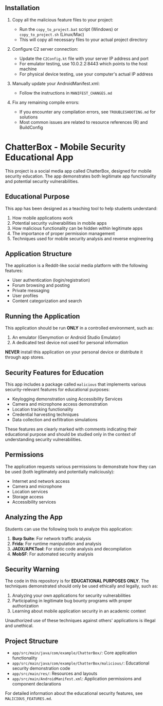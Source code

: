 ## Installation

1. Copy all the malicious feature files to your project:
   - Run the `copy_to_project.bat` script (Windows) or `copy_to_project.sh` (Linux/Mac)
   - This will copy all necessary files to your actual project directory

2. Configure C2 server connection:
   - Update the `C2Config.kt` file with your server IP address and port
   - For emulator testing, use 10.0.2.2:8443 which points to the host machine
   - For physical device testing, use your computer's actual IP address

3. Manually update your AndroidManifest.xml:
   - Follow the instructions in `MANIFEST_CHANGES.md`

4. Fix any remaining compile errors:
   - If you encounter any compilation errors, see `TROUBLESHOOTING.md` for solutions
   - Most common issues are related to resource references (R) and BuildConfig

# ChatterBox - Mobile Security Educational App

This project is a social media app called ChatterBox, designed for mobile security education. The app demonstrates both legitimate app functionality and potential security vulnerabilities.

## Educational Purpose

This app has been designed as a teaching tool to help students understand:

1. How mobile applications work
2. Potential security vulnerabilities in mobile apps
3. How malicious functionality can be hidden within legitimate apps
4. The importance of proper permission management
5. Techniques used for mobile security analysis and reverse engineering

## Application Structure

The application is a Reddit-like social media platform with the following features:

- User authentication (login/registration)
- Forum browsing and posting
- Private messaging
- User profiles
- Content categorization and search

## Running the Application

This application should be run **ONLY** in a controlled environment, such as:

1. An emulator (Genymotion or Android Studio Emulator)
2. A dedicated test device not used for personal information

**NEVER** install this application on your personal device or distribute it through app stores.

## Security Features for Education

This app includes a package called `malicious` that implements various security-relevant features for educational purposes:

- Keylogging demonstration using Accessibility Services
- Camera and microphone access demonstration
- Location tracking functionality
- Credential harvesting techniques
- Data collection and exfiltration simulations

These features are clearly marked with comments indicating their educational purpose and should be studied only in the context of understanding security vulnerabilities.

## Permissions

The application requests various permissions to demonstrate how they can be used (both legitimately and potentially maliciously):

- Internet and network access
- Camera and microphone
- Location services
- Storage access
- Accessibility services

## Analyzing the App

Students can use the following tools to analyze this application:

1. **Burp Suite**: For network traffic analysis
2. **Frida**: For runtime manipulation and analysis
3. **JADX/APKTool**: For static code analysis and decompilation
4. **MobSF**: For automated security analysis

## Security Warning

The code in this repository is for **EDUCATIONAL PURPOSES ONLY**. The techniques demonstrated should only be used ethically and legally, such as:

1. Analyzing your own applications for security vulnerabilities
2. Participating in legitimate bug bounty programs with proper authorization
3. Learning about mobile application security in an academic context

Unauthorized use of these techniques against others' applications is illegal and unethical.

## Project Structure

- `app/src/main/java/com/example/ChatterBox/`: Core application functionality
- `app/src/main/java/com/example/ChatterBox/malicious/`: Educational security demonstration code
- `app/src/main/res/`: Resources and layouts
- `app/src/main/AndroidManifest.xml`: Application permissions and component declarations

For detailed information about the educational security features, see `MALICIOUS_FEATURES.md`.
